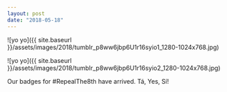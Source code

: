 ```yaml
---
layout: post
date: "2018-05-18"
---
```


![yo yo]({{ site.baseurl }}/assets/images/2018/tumblr_p8ww6jbp6U1r16syio1_1280-1024x768.jpg)

![yo yo]({{ site.baseurl }}/assets/images/2018/tumblr_p8ww6jbp6U1r16syio2_1280-1024x768.jpg)

Our badges for #RepealThe8th have arrived. Tá, Yes, Sí!
